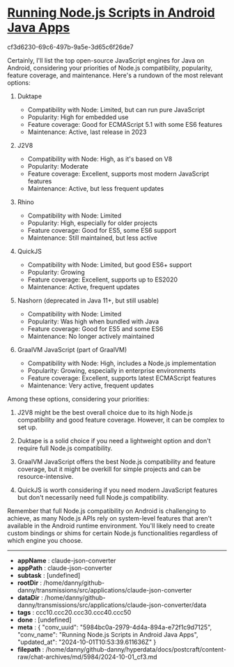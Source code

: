 # [Running Node.js Scripts in Android Java Apps](https://claude.ai/chat/5984bc0a-2979-4d4a-894a-e72f1c9d7125)

cf3d6230-69c6-497b-9a5e-3d65c6f26de7

 Certainly, I'll list the top open-source JavaScript engines for Java on Android, considering your priorities of Node.js compatibility, popularity, feature coverage, and maintenance. Here's a rundown of the most relevant options:

1. Duktape
   - Compatibility with Node: Limited, but can run pure JavaScript
   - Popularity: High for embedded use
   - Feature coverage: Good for ECMAScript 5.1 with some ES6 features
   - Maintenance: Active, last release in 2023

2. J2V8
   - Compatibility with Node: High, as it's based on V8
   - Popularity: Moderate
   - Feature coverage: Excellent, supports most modern JavaScript features
   - Maintenance: Active, but less frequent updates

3. Rhino
   - Compatibility with Node: Limited
   - Popularity: High, especially for older projects
   - Feature coverage: Good for ES5, some ES6 support
   - Maintenance: Still maintained, but less active

4. QuickJS
   - Compatibility with Node: Limited, but good ES6+ support
   - Popularity: Growing
   - Feature coverage: Excellent, supports up to ES2020
   - Maintenance: Active, frequent updates

5. Nashorn (deprecated in Java 11+, but still usable)
   - Compatibility with Node: Limited
   - Popularity: Was high when bundled with Java
   - Feature coverage: Good for ES5 and some ES6
   - Maintenance: No longer actively maintained

6. GraalVM JavaScript (part of GraalVM)
   - Compatibility with Node: High, includes a Node.js implementation
   - Popularity: Growing, especially in enterprise environments
   - Feature coverage: Excellent, supports latest ECMAScript features
   - Maintenance: Very active, frequent updates

Among these options, considering your priorities:

1. J2V8 might be the best overall choice due to its high Node.js compatibility and good feature coverage. However, it can be complex to set up.

2. Duktape is a solid choice if you need a lightweight option and don't require full Node.js compatibility.

3. GraalVM JavaScript offers the best Node.js compatibility and feature coverage, but it might be overkill for simple projects and can be resource-intensive.

4. QuickJS is worth considering if you need modern JavaScript features but don't necessarily need full Node.js compatibility.

Remember that full Node.js compatibility on Android is challenging to achieve, as many Node.js APIs rely on system-level features that aren't available in the Android runtime environment. You'll likely need to create custom bindings or shims for certain Node.js functionalities regardless of which engine you choose.

---

* **appName** : claude-json-converter
* **appPath** : claude-json-converter
* **subtask** : [undefined]
* **rootDir** : /home/danny/github-danny/transmissions/src/applications/claude-json-converter
* **dataDir** : /home/danny/github-danny/transmissions/src/applications/claude-json-converter/data
* **tags** : ccc10.ccc20.ccc30.ccc40.ccc50
* **done** : [undefined]
* **meta** : {
  "conv_uuid": "5984bc0a-2979-4d4a-894a-e72f1c9d7125",
  "conv_name": "Running Node.js Scripts in Android Java Apps",
  "updated_at": "2024-10-01T10:53:39.611636Z"
}
* **filepath** : /home/danny/github-danny/hyperdata/docs/postcraft/content-raw/chat-archives/md/5984/2024-10-01_cf3.md